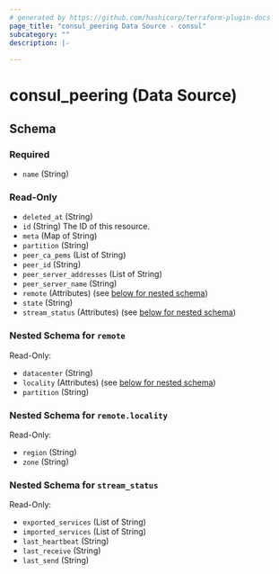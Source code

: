 ```yaml
---
# generated by https://github.com/hashicorp/terraform-plugin-docs
page_title: "consul_peering Data Source - consul"
subcategory: ""
description: |-
  
---
```


# consul_peering (Data Source)





<!-- schema generated by tfplugindocs -->
## Schema

### Required

- `name` (String)

### Read-Only

- `deleted_at` (String)
- `id` (String) The ID of this resource.
- `meta` (Map of String)
- `partition` (String)
- `peer_ca_pems` (List of String)
- `peer_id` (String)
- `peer_server_addresses` (List of String)
- `peer_server_name` (String)
- `remote` (Attributes) (see [below for nested schema](#nestedatt--remote))
- `state` (String)
- `stream_status` (Attributes) (see [below for nested schema](#nestedatt--stream_status))

<a id="nestedatt--remote"></a>
### Nested Schema for `remote`

Read-Only:

- `datacenter` (String)
- `locality` (Attributes) (see [below for nested schema](#nestedatt--remote--locality))
- `partition` (String)

<a id="nestedatt--remote--locality"></a>
### Nested Schema for `remote.locality`

Read-Only:

- `region` (String)
- `zone` (String)



<a id="nestedatt--stream_status"></a>
### Nested Schema for `stream_status`

Read-Only:

- `exported_services` (List of String)
- `imported_services` (List of String)
- `last_heartbeat` (String)
- `last_receive` (String)
- `last_send` (String)

